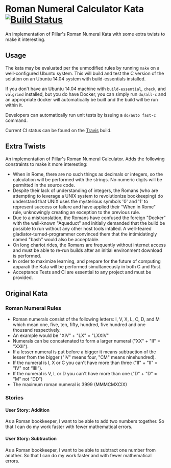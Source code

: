 # Roman Numeral Calculator Kata [![Build Status](https://travis-ci.org/ben--/kata-rnc.svg?branch=master)](https://travis-ci.org/ben--/kata-rnc)

An implementation of Pillar's Roman Numeral Kata with some extra twists to make it interesting.

## Usage

The kata may be evaluated per the unmodified rules by running `make` on a well-configured Ubuntu system. This will build and test the C version of the solution on an Ubuntu 14.04 system with build-essentials installed.

If you don't have an Ubuntu 14.04 machine with `build-essential`, `check`, and `valgrind` installed, but you do have Docker, you can simply run `do/all-c` and an appropriate docker will automatically be built and the build will be run within it.

Developers can automatically run unit tests by issuing a `do/auto fast-c` command.

Current CI status can be found on the [Travis](https://travis-ci.org/ben--/kata-rnc.svg) build.

## Extra Twists

An implementation of Pillar's Roman Numeral Calculator. Adds the following constraints to make it more interesting:

* When in Rome, there are no such things as decimals or integers, so the calculation will be performed with the strings. No numeric digits will be permitted in the source code.
* Despite their lack of understanding of integers, the Romans (who are attempting to leverage a UNIX system to revolutionize bookkeeping) do understand that UNIX uses the mysterious symbols '0' and '1' to represent success or failure and have applied their "When in Rome" rule, unknowingly creating an exception to the previous rule.
* Due to a mistranslation, the Romans have confused the foreign "Docker" with the well-known "Aqueduct" and initially demanded that the build be possible to run without any other host tools intalled. A well-feared gladiator-turned-programmer convinced them that the intimidatingly named "bash" would also be acceptable.
* On long chariot rides, the Romans are frequently without internet access and must be able to re-run builds after an initial environment download is performed.
* In order to maximize learning, and prepare for the future of computing apparati the Kata will be performed simultaneously in both C and Rust.
* Acceptance Tests and CI are essential to any project and must be provided.

## Original Kata

### Roman Numeral Rules
* Roman numerals consist of the following letters: I, V, X, L, C, D, and M which mean one, five, ten, fifty, hundred, five hundred and one thousand respectively.
* An example would be "XIV" + "LX" = "LXXIV"
* Numerals can be concatenated to form a larger numeral ("XX" + "II" = "XXII").
* If a lesser numeral is put before a bigger it means subtraction of the lesser from the bigger ("IV" means four, "CM" means ninehundred).
* If the numeral is I, X or C you can't have more than three ("II" + "II" = "IV" not “IIII”).
* If the numeral is V, L or D you can't have more than one ("D" + "D" = "M" not “DD”)
* The maximum roman numeral is 3999 (MMMCMXCIX)

### Stories

#### User Story: Addition
As a Roman bookkeeper, I want to be able to add two numbers together. So that I can do my work faster with fewer mathematical errors.

#### User Story: Subtraction
As a Roman bookkeeper, I want to be able to subtract one number from another. So that I can do my work faster and with fewer mathematical errors.
